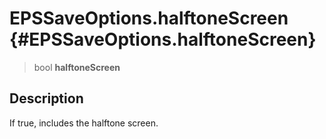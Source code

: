 EPSSaveOptions.halftoneScreen {#EPSSaveOptions.halftoneScreen}
=============================

> bool **halftoneScreen**

Description
-----------

If true, includes the halftone screen.
